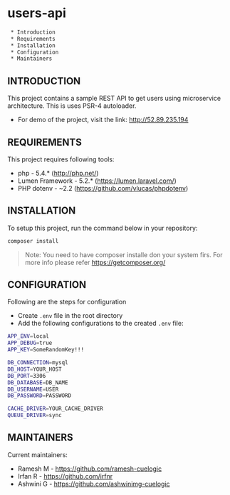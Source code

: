 # users-api
```sh
 * Introduction
 * Requirements
 * Installation
 * Configuration
 * Maintainers
 ```
 INTRODUCTION
------------

This project contains a sample REST API to get users using microservice architecture. This is uses PSR-4 autoloader.

 * For demo of the project, visit the link:
   http://52.89.235.194

REQUIREMENTS
------------

This project requires following tools:

 * php - 5.4.* (http://php.net/)
 * Lumen Framework - 5.2.* (https://lumen.laravel.com/)
 * PHP dotenv - ~2.2 (https://github.com/vlucas/phpdotenv)
 
INSTALLATION
------------

To setup this project, run the command below in your repository:

```sh
composer install
```
> Note: You need to have composer installe don your system firs. For more info please refer https://getcomposer.org/

 CONFIGURATION
-------------

Following are the steps for configuration
* Create ```.env``` file in the root directory
* Add the following configurations to the created ```.env``` file:
```sh
APP_ENV=local
APP_DEBUG=true
APP_KEY=SomeRandomKey!!!

DB_CONNECTION=mysql
DB_HOST=YOUR_HOST
DB_PORT=3306
DB_DATABASE=DB_NAME
DB_USERNAME=USER
DB_PASSWORD=PASSWORD

CACHE_DRIVER=YOUR_CACHE_DRIVER
QUEUE_DRIVER=sync
```

MAINTAINERS
-----------

Current maintainers:
 * Ramesh M - https://github.com/ramesh-cuelogic
 * Irfan R - https://github.com/irfnr
 * Ashwini G - https://github.com/ashwinimg-cuelogic